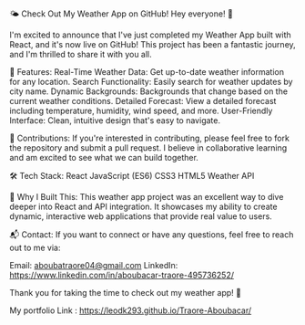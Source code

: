 🌤️ Check Out My Weather App on GitHub!
Hey everyone! 🌟

I'm excited to announce that I've just completed my Weather App built with React, and it's now live on GitHub! This project has been a fantastic journey, and I'm thrilled to share it with you all.

🌟 Features:
Real-Time Weather Data: Get up-to-date weather information for any location.
Search Functionality: Easily search for weather updates by city name.
Dynamic Backgrounds: Backgrounds that change based on the current weather conditions.
Detailed Forecast: View a detailed forecast including temperature, humidity, wind speed, and more.
User-Friendly Interface: Clean, intuitive design that's easy to navigate.

👏 Contributions:
If you're interested in contributing, please feel free to fork the repository and submit a pull request. I believe in collaborative learning and am excited to see what we can build together.

🛠️ Tech Stack:
React
JavaScript (ES6)
CSS3
HTML5
Weather API 

🎯 Why I Built This:
This weather app project was an excellent way to dive deeper into React and API integration. It showcases my ability to create dynamic, interactive web applications that provide real value to users.

📬 Contact:
If you want to connect or have any questions, feel free to reach out to me via:

Email: aboubatraore04@gmail.com
LinkedIn: https://www.linkedin.com/in/aboubacar-traore-495736252/

Thank you for taking the time to check out my weather app! 🙏

My portfolio Link :  https://leodk293.github.io/Traore-Aboubacar/
